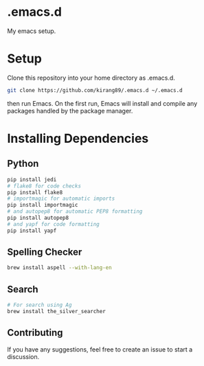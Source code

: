 # .emacs.d

My emacs setup.

# Setup

Clone this repository into your home directory as .emacs.d.

```bash
git clone https://github.com/kirang89/.emacs.d ~/.emacs.d
```

then run Emacs. On the first run, Emacs will install and compile any packages handled by the package manager.

# Installing Dependencies

## Python
```bash
pip install jedi
# flake8 for code checks
pip install flake8
# importmagic for automatic imports
pip install importmagic
# and autopep8 for automatic PEP8 formatting
pip install autopep8
# and yapf for code formatting
pip install yapf
```

## Spelling Checker
```bash
brew install aspell --with-lang-en
```

## Search
```bash
# For search using Ag
brew install the_silver_searcher
```

## Contributing
If you have any suggestions, feel free to create an issue to start a
discussion.
